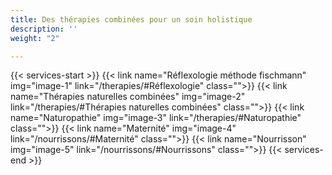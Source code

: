 ```yaml
---
title: Des thérapies combinées pour un soin holistique
description: ''
weight: "2"

---
```

{{< services-start >}}
{{< link name="Réflexologie méthode fischmann" img="image-1" link="/therapies/#Réflexologie" class="">}}
{{< link name="Thérapies naturelles combinées" img="image-2" link="/therapies/#Thérapies naturelles combinées" class="">}}
{{< link name="Naturopathie" img="image-3" link="/therapies/#Naturopathie" class="">}}
{{< link name="Maternité" img="image-4" link="/nourrissons/#Maternité" class="">}}
{{< link name="Nourrisson" img="image-5" link="/nourrissons/#Nourrissons" class="">}}
{{< services-end >}}
